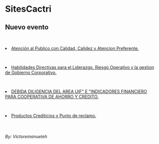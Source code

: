 # SitesCactri
<h2>Nuevo evento</h2>


<br> <li><a href="https://www.canva.com/design/DAFPbHvTgQ4/z75vsFfyb6Ko1o-ZDsPndg/edit?utm_content=DAFPbHvTgQ4&utm_campaign=designshare&utm_medium=link2&utm_source=sharebutton">Atención al Publico con Calidad, Calidez y Atencion Preferente. </a>

<br> <li><a href="https://www.canva.com/design/DAFPhMmFVug/xRwh9vzrO0cFQ4KznGveUQ/edit?utm_content=DAFPhMmFVug&utm_campaign=designshare&utm_medium=link2&utm_source=sharebutton">Habilidades Directivas para el Liderazgo, Riesgo Operativo y la gestion de Gobierno Corporativo. </a>

<br> <li><a href="https://www.canva.com/design/DAFPhf8z-iY/jmjgfPkzDwDHQhoEtPW6TQ/edit?utm_content=DAFPhf8z-iY&utm_campaign=designshare&utm_medium=link2&utm_source=sharebutton">DEBIDA DILIGENCIA DEL AREA UIF" E "INDICADORES FINANCIERO PARA COOPERATIVA DE AHORRO Y CREDITO. </a>

<br> <li><a href="https://www.canva.com/design/DAFPa_9AMqU/uUmn_IY9u9BRKfaeIKedWw/edit?utm_content=DAFPa_9AMqU&utm_campaign=designshare&utm_medium=link2&utm_source=sharebutton">Productos Crediticios y Punto de reclamo. </a>


<br><h6>By: Victoremanueleh
